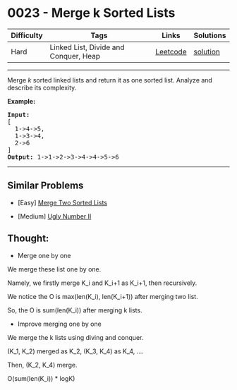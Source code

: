 # 0023 - Merge k Sorted Lists

Difficulty  | Tags | Links | Solutions
----------- | ---- | ----- | -----
Hard | Linked List, Divide and Conquer, Heap | [Leetcode](https://leetcode.com/problems/merge-k-sorted-lists) | [solution](https://leetcode.com/problems/merge-k-sorted-lists/solution/)

-----------

<p>Merge <em>k</em> sorted linked lists and return it as one sorted list. Analyze and describe its complexity.</p>

<p><strong>Example:</strong></p>

<pre>
<strong>Input:</strong>
[
&nbsp; 1-&gt;4-&gt;5,
&nbsp; 1-&gt;3-&gt;4,
&nbsp; 2-&gt;6
]
<strong>Output:</strong> 1-&gt;1-&gt;2-&gt;3-&gt;4-&gt;4-&gt;5-&gt;6
</pre>


-----------


## Similar Problems

- [Easy] [Merge Two Sorted Lists](merge-two-sorted-lists)

- [Medium] [Ugly Number II](ugly-number-ii)



## Thought:

- Merge one by one

We merge these list one by one.

Namely, we firstly merge K_i and K_i+1 as K_i+1, then recursively.

We notice the O is max(len(K_i), len(K_i+1)) after merging two list.

So, the O is sum(len(K_i)) after merging k lists.

- Improve merging one by one

We merge the k lists using diving and conquer.

(K_1, K_2) merged as K_2, (K_3, K_4) as K_4, ….

Then, (K_2, K_4) merge.

O(sum(len(K_i)) * logK)